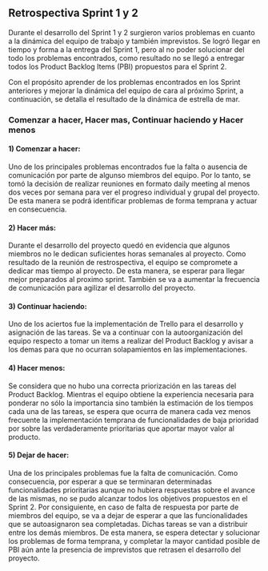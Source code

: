<h2>Retrospectiva Sprint 1 y 2</h2>

Durante el desarrollo del Sprint 1 y 2 surgieron varios problemas en cuanto a la dinámica del equipo de trabajo y también imprevistos. Se logró llegar en tiempo y forma a la entrega del Sprint 1, pero al no poder solucionar del todo los problemas encontrados, como resultado no se llegó a entregar todos los Product Backlog Items (PBI) propuestos para el Sprint 2.

Con el propósito aprender de los problemas encontrados en los Sprint anteriores y mejorar la dinámica del equipo de cara al próximo Sprint, a continuación, se detalla el resultado de la dinámica de estrella de mar.

<h3>Comenzar a hacer, Hacer mas, Continuar haciendo y Hacer menos</h3>

<h4>1) Comenzar a hacer:</h4> Uno de los principales problemas encontrados fue la falta o ausencia de comunicación por parte de algunso miembros del equipo. Por lo tanto, se tomó la decisión de realizar reuniones en formato daily meeting al menos dos veces por semana para ver el progreso individual y grupal del proyecto. De esta manera se podrá identificar problemas de forma temprana y actuar en consecuencia.

<h4>2) Hacer más:</h4> Durante el desarrollo del proyecto quedó en evidencia que algunos miembros no le dedican suficientes horas semanales al proyecto. Como resultado de la reunión de restrospectiva, el equipo se compromete a dedicar mas tiempo al proyecto. De esta manera, se esperar para llegar mejor preparados al proximo sprint. También se va a aumentar la frecuencia de comunicación para agilizar el desarrollo del proyecto.

<h4>3) Continuar haciendo:</h4> Uno de los aciertos fue la implementación de Trello para el desarrollo y asignación de las tareas. Se va a continuar con la autoorganización del equipo respecto a tomar un items a realizar del Product Backlog y avisar a los demas para que no ocurran solapamientos en las implementaciones.

<h4>4) Hacer menos:</h4> Se considera que no hubo una correcta priorización en las tareas del Product Backlog. Mientras el equipo obtiene la experiencia necesaria para ponderar no sólo la importancia sino también la estimación de los tiempos cada una de las tareas, se espera que ocurra de manera cada vez menos frecuente la implementación temprana de funcionalidades de baja prioridad por sobre las verdaderamente prioritarias que aportar mayor valor al producto.

<h4>5) Dejar de hacer:</h4> Una de los principales problemas fue la falta de comunicación. Como consecuencia, por esperar a que se terminaran determinadas funcionalidades prioritarias aunque no hubiera respuestas sobre el avance de las mismas, no se pudo alcanzar todos los objetivos propuestos en el Sprint 2. Por consiguiente, en caso de falta de respuesta por parte de miembros del equipo, se va a dejar de esperar a que las funcionalidades que se autoasignaron sea completadas. Dichas tareas se van a distribuir entre los demás miembros. De esta manera, se espera detectar y solucionar los problemas de forma temprana, y completar la mayor cantidad posible de PBI aún ante la presencia de imprevistos que retrasen el desarrollo del proyecto.


